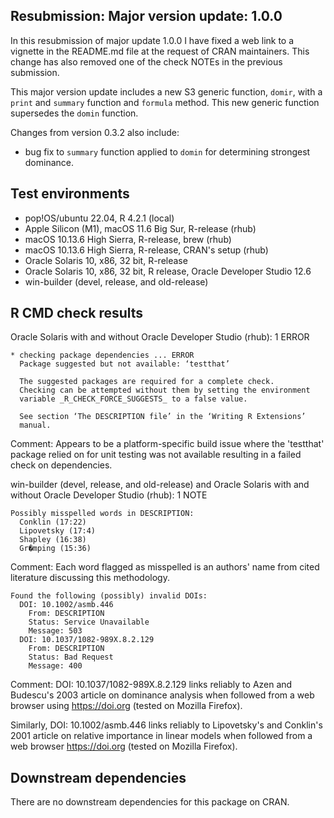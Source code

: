 ## Resubmission: Major version update: 1.0.0

In this resubmission of major update 1.0.0 I have fixed a web link to a vignette in the README.md file at the request of CRAN maintainers.  This change has also removed one of the check NOTEs in the previous submission.

This major version update includes a new S3 generic function, `domir`, with a `print` and `summary` function and `formula` method.  This new generic function supersedes the `domin` function.

Changes from version 0.3.2 also include:

-   bug fix to `summary` function applied to `domin` for determining strongest dominance.

## Test environments

-   pop!OS/ubuntu 22.04, R 4.2.1 (local)
-   Apple Silicon (M1), macOS 11.6 Big Sur, R-release (rhub)
-   macOS 10.13.6 High Sierra, R-release, brew (rhub)
-   macOS 10.13.6 High Sierra, R-release, CRAN's setup (rhub)
-   Oracle Solaris 10, x86, 32 bit, R-release
-   Oracle Solaris 10, x86, 32 bit, R release, Oracle Developer Studio 12.6
-   win-builder (devel, release, and old-release)

## R CMD check results

Oracle Solaris with and without Oracle Developer Studio (rhub): 1 ERROR

    * checking package dependencies ... ERROR
      Package suggested but not available: ‘testthat’

      The suggested packages are required for a complete check.
      Checking can be attempted without them by setting the environment
      variable _R_CHECK_FORCE_SUGGESTS_ to a false value.

      See section ‘The DESCRIPTION file’ in the ‘Writing R Extensions’
      manual.

Comment: Appears to be a platform-specific build issue where the 'testthat' package relied on for unit testing was not available resulting in a failed check on dependencies.

win-builder (devel, release, and old-release) and Oracle Solaris with and without Oracle Developer Studio (rhub): 1 NOTE

    Possibly misspelled words in DESCRIPTION:
      Conklin (17:22)
      Lipovetsky (17:4)
      Shapley (16:38)
      Gr�mping (15:36)

Comment: Each word flagged as misspelled is an authors' name from cited literature discussing this methodology.

    Found the following (possibly) invalid DOIs:
      DOI: 10.1002/asmb.446
        From: DESCRIPTION
        Status: Service Unavailable
        Message: 503
      DOI: 10.1037/1082-989X.8.2.129
        From: DESCRIPTION
        Status: Bad Request
        Message: 400

Comment: DOI: 10.1037/1082-989X.8.2.129 links reliably to Azen and Budescu's 2003 article on dominance analysis when followed from a web browser using https://doi.org (tested on Mozilla Firefox).

Similarly, DOI: 10.1002/asmb.446 links reliably to Lipovetsky's and Conklin's 2001 article on relative importance in linear models when followed from a web browser https://doi.org (tested on Mozilla Firefox).

## Downstream dependencies

There are no downstream dependencies for this package on CRAN.
